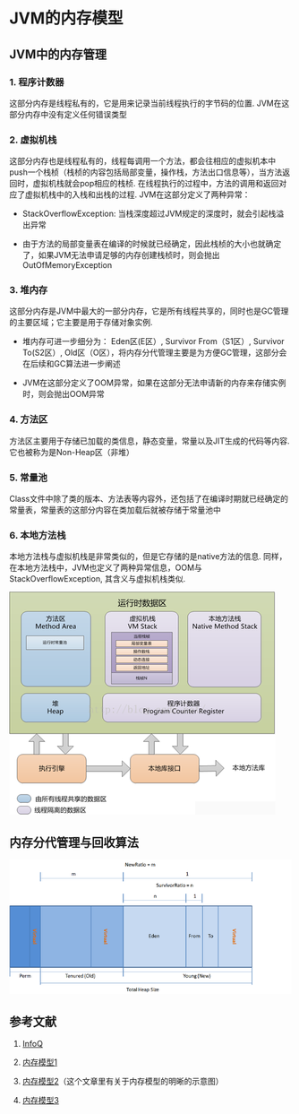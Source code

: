# JVM的内存模型

## JVM中的内存管理

### 1. 程序计数器

这部分内存是线程私有的，它是用来记录当前线程执行的字节码的位置. JVM在这部分内存中没有定义任何错误类型

### 2. 虚拟机栈

这部分内存也是线程私有的，线程每调用一个方法，都会往相应的虚拟机本中push一个栈桢（栈桢的内容包括局部变量，操作栈，方法出口信息等），当方法返回时，虚拟机栈就会pop相应的栈桢. 在线程执行的过程中，方法的调用和返回对应了虚拟机栈中的入栈和出栈的过程. JVM在这部分定义了两种异常：

* StackOverflowException: 当栈深度超过JVM规定的深度时，就会引起栈溢出异常

* 由于方法的局部变量表在编译的时候就已经确定，因此栈桢的大小也就确定了，如果JVM无法申请足够的内存创建栈桢时，则会抛出OutOfMemoryException

### 3. 堆内存

这部分内存是JVM中最大的一部分内存，它是所有线程共享的，同时也是GC管理的主要区域；它主要是用于存储对象实例. 

* 堆内存可进一步细分为： Eden区(E区）, Survivor From（S1区）, Survivor To(S2区）, Old区（O区），将内存分代管理主要是为方便GC管理，这部分会在后续和GC算法进一步阐述

* JVM在这部分定义了OOM异常，如果在这部分无法申请新的内存来存储实例时，则会抛出OOM异常

### 4. 方法区

方法区主要用于存储已加载的类信息，静态变量，常量以及JIT生成的代码等内容. 它也被称为是Non-Heap区（非堆）

### 5. 常量池

Class文件中除了类的版本、方法表等内容外，还包括了在编译时期就已经确定的常量表，常量表的这部分内容在类加载后就被存储于常量池中

### 6. 本地方法栈

本地方法栈与虚拟机栈是非常类似的，但是它存储的是native方法的信息. 同样，在本地方法栈中，JVM也定义了两种异常信息，OOM与StackOverflowException, 其含义与虚拟机栈类似.

![jvm-runtime](https://github.com/Essviv/images/blob/master/jvm-runtime.png?raw=true)

## 内存分代管理与回收算法

![jvm-memory](https://github.com/Essviv/images/blob/master/jvm-memory.png?raw=true)

## 参考文献

1. [InfoQ](http://www.infoq.com/cn/articles/java-memory-model-1)

2. [内存模型1](http://blog.csdn.net/u012152619/article/details/46968883)

3. [内存模型2](http://blog.csdn.net/ithomer/article/details/6252552)（这个文章里有关于内存模型的明晰的示意图）

4. [内存模型3](http://gityuan.com/2016/01/09/java-memory/)